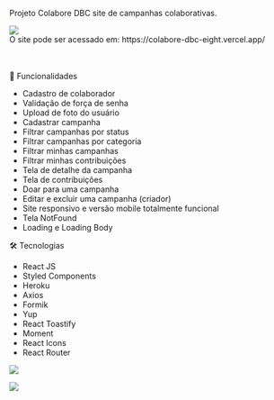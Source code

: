 Projeto Colabore DBC site de campanhas colaborativas.

<a href="https://colabore-dbc-eight.vercel.app/" target="_blank">
  <img src="https://user-images.githubusercontent.com/103120313/186299403-7aa7b6f3-a0e1-4d8c-9008-70f5a5196088.jpg"></img>
  
</a>
<br>
O site pode ser acessado em: https://colabore-dbc-eight.vercel.app/ <br>
<br>
<br>

📲 Funcionalidades

<ul>
  <li>Cadastro de colaborador</li>
  <li>Validação de força de senha</li>
  <li>Upload de foto do usuário</li>
  <li>Cadastrar campanha</li>
  <li>Filtrar campanhas por status</li>
  <li>Filtrar campanhas por categoria</li>
  <li>Filtrar minhas campanhas</li>
  <li>Filtrar minhas contribuições</li>
  <li>Tela de detalhe da campanha</li>
  <li>Tela de contribuições</li>
  <li>Doar para uma campanha</li>
  <li>Editar e excluir uma campanha (criador)</li>
  <li>Site responsivo e versão mobile totalmente funcional</li>
  <li>Tela NotFound</li>
  <li>Loading e Loading Body</li>
</ul>

🛠 Tecnologias
<ul>
  <li>React JS</li>
  <li>Styled Components</li>
  <li>Heroku</li>
  <li>Axios</li>
  <li>Formik</li>
  <li>Yup</li>
  <li>React Toastify</li>
  <li>Moment</li>
  <li>React Icons</li>
  <li>React Router</li>
</ul>

<img src="https://user-images.githubusercontent.com/103120313/186299651-c6c84182-f892-4baf-96f4-b919a703b2d0.jpg"></img>

<img src="https://user-images.githubusercontent.com/103120313/186299834-138746b6-28db-436e-b5d6-3d1ff916a8de.jpg"></img>


